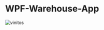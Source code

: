 # WPF-Warehouse-App

![vinitos](https://user-images.githubusercontent.com/85871798/162761937-59933eb7-60a5-444f-931b-667482f61725.gif)
